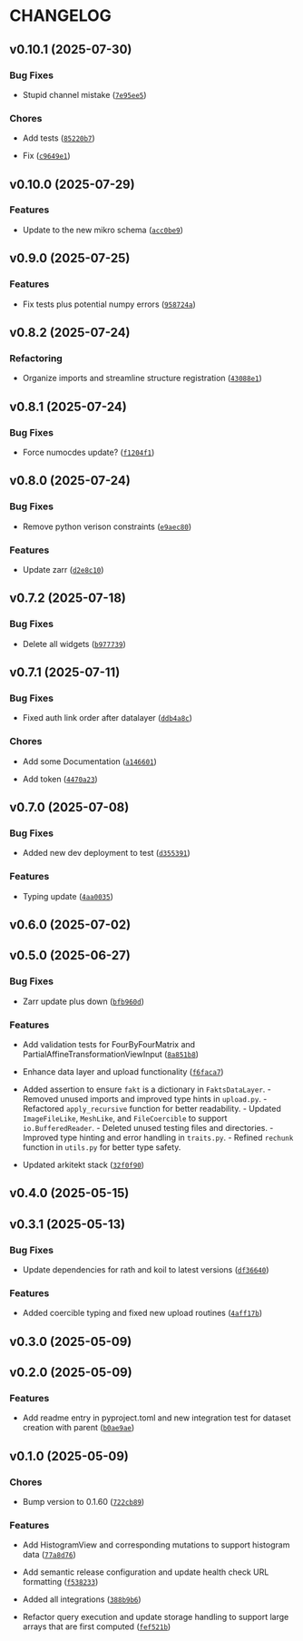 # CHANGELOG


## v0.10.1 (2025-07-30)

### Bug Fixes

- Stupid channel mistake
  ([`7e95ee5`](https://github.com/arkitektio/mikro-next/commit/7e95ee5dbbf44c24b7b015be558bbe40836c4ff4))

### Chores

- Add tests
  ([`85220b7`](https://github.com/arkitektio/mikro-next/commit/85220b7e8a96cb54fae77b983121241a7f0f4986))

- Fix
  ([`c9649e1`](https://github.com/arkitektio/mikro-next/commit/c9649e118f72ae1b26c8f3fd8f1db32aa8f0ea11))


## v0.10.0 (2025-07-29)

### Features

- Update to the new mikro schema
  ([`acc0be9`](https://github.com/arkitektio/mikro-next/commit/acc0be968f273164c33cec49fe69abe2d00767be))


## v0.9.0 (2025-07-25)

### Features

- Fix tests plus potential numpy errors
  ([`958724a`](https://github.com/arkitektio/mikro-next/commit/958724ab4c4888df5687adeee358e3d1f52d73a0))


## v0.8.2 (2025-07-24)

### Refactoring

- Organize imports and streamline structure registration
  ([`43088e1`](https://github.com/arkitektio/mikro-next/commit/43088e19eae6aeace610095492bf3116728a5923))


## v0.8.1 (2025-07-24)

### Bug Fixes

- Force numocdes update?
  ([`f1204f1`](https://github.com/arkitektio/mikro-next/commit/f1204f1f23ab4e6b9e6c4f3cf3cf3c244029069a))


## v0.8.0 (2025-07-24)

### Bug Fixes

- Remove python verison constraints
  ([`e9aec80`](https://github.com/arkitektio/mikro-next/commit/e9aec80444a7e96aefe0215cae7cdf13f1076e64))

### Features

- Update zarr
  ([`d2e8c10`](https://github.com/arkitektio/mikro-next/commit/d2e8c1008c62f8127ed3124ab625459f37b89cb6))


## v0.7.2 (2025-07-18)

### Bug Fixes

- Delete all widgets
  ([`b977739`](https://github.com/arkitektio/mikro-next/commit/b977739e947c44cf5edab5ce28b14748aa932f24))


## v0.7.1 (2025-07-11)

### Bug Fixes

- Fixed auth link order after datalayer
  ([`ddb4a8c`](https://github.com/arkitektio/mikro-next/commit/ddb4a8c982209cff82c94903be89b2a3084c5122))

### Chores

- Add some Documentation
  ([`a146601`](https://github.com/arkitektio/mikro-next/commit/a1466012d8bd773abb0afc97c92e00b6974a3456))

- Add token
  ([`4470a23`](https://github.com/arkitektio/mikro-next/commit/4470a2397d26c93a9716d77a0391ceb88c28ef1b))


## v0.7.0 (2025-07-08)

### Bug Fixes

- Added new dev deployment to test
  ([`d355391`](https://github.com/arkitektio/mikro-next/commit/d3553913e47f5fe21e38b359f359d98e41b38043))

### Features

- Typing update
  ([`4aa0035`](https://github.com/arkitektio/mikro-next/commit/4aa0035dbe086f143cde3dff370b53e4f87c0011))


## v0.6.0 (2025-07-02)


## v0.5.0 (2025-06-27)

### Bug Fixes

- Zarr update plus down
  ([`bfb960d`](https://github.com/arkitektio/mikro-next/commit/bfb960db276a77058163949e93a5008911e4a5a7))

### Features

- Add validation tests for FourByFourMatrix and PartialAffineTransformationViewInput
  ([`8a851b8`](https://github.com/arkitektio/mikro-next/commit/8a851b85fc3d4adf8798d62bb3cc0df024b8be68))

- Enhance data layer and upload functionality
  ([`f6faca7`](https://github.com/arkitektio/mikro-next/commit/f6faca76142726e7e74d4c50b24ce1b79923967b))

- Added assertion to ensure `fakt` is a dictionary in `FaktsDataLayer`. - Removed unused imports and
  improved type hints in `upload.py`. - Refactored `apply_recursive` function for better
  readability. - Updated `ImageFileLike`, `MeshLike`, and `FileCoercible` to support
  `io.BufferedReader`. - Deleted unused testing files and directories. - Improved type hinting and
  error handling in `traits.py`. - Refined `rechunk` function in `utils.py` for better type safety.

- Updated arkitekt stack
  ([`32f0f90`](https://github.com/arkitektio/mikro-next/commit/32f0f909daa3c0726cb6339fc32a3ee035c064e7))


## v0.4.0 (2025-05-15)


## v0.3.1 (2025-05-13)

### Bug Fixes

- Update dependencies for rath and koil to latest versions
  ([`df36640`](https://github.com/arkitektio/mikro-next/commit/df36640eace76dc598e28c51aedf97b8cbf24753))

### Features

- Added coercible typing and fixed new upload routines
  ([`4aff17b`](https://github.com/arkitektio/mikro-next/commit/4aff17b387253c27ae19e83528a3d119894096de))


## v0.3.0 (2025-05-09)


## v0.2.0 (2025-05-09)

### Features

- Add readme entry in pyproject.toml and new integration test for dataset creation with parent
  ([`b0ae9ae`](https://github.com/arkitektio/mikro-next/commit/b0ae9ae91b462e5d238c12c1c38325531a3f62d9))


## v0.1.0 (2025-05-09)

### Chores

- Bump version to 0.1.60
  ([`722cb89`](https://github.com/arkitektio/mikro-next/commit/722cb899dfd2da9f7a0e261f6fcc8466d1f52b4f))

### Features

- Add HistogramView and corresponding mutations to support histogram data
  ([`77a8d76`](https://github.com/arkitektio/mikro-next/commit/77a8d762bb69d2222843857c6ea554b886d3e73a))

- Add semantic release configuration and update health check URL formatting
  ([`f538233`](https://github.com/arkitektio/mikro-next/commit/f538233f81cd592528a77b9a45c9149b17e16bdd))

- Added all integrations
  ([`388b9b6`](https://github.com/arkitektio/mikro-next/commit/388b9b6b20e91ae5950485f817258c21ac1f2643))

- Refactor query execution and update storage handling to support large arrays that are first
  computed
  ([`fef521b`](https://github.com/arkitektio/mikro-next/commit/fef521ba37d211b5fd1e4b1d2c4a134019e04322))
